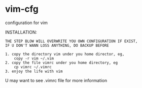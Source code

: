 vim-cfg
=======

configuration for vim 

INSTALLATION:

    THE STEP BLOW WILL OVERWRITE YOU OWN CONFIGURATION IF EXIST,
    IF U DON'T WANN LOSS ANYTHING, DO BACKUP BEFORE

    1. copy the directory vim under you home director, eg, 
        copy -r vim ~/.vim
    2. copy the file vimrc under you home directory, eg
        cp vimrc ~/.vimrc 
    3. enjoy the life with vim

    
U may want to see .vimrc file for more information
